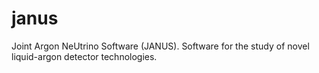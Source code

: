 # janus
Joint Argon NeUtrino Software (JANUS). Software for the study of novel liquid-argon detector technologies.
